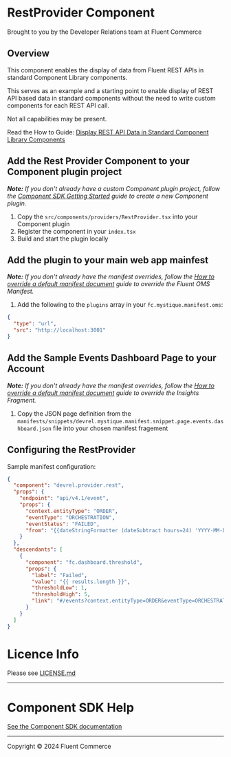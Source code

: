 # RestProvider Component
Brought to you by the Developer Relations team at Fluent Commerce

## Overview

This component enables the display of data from Fluent REST APIs in standard Component Library components.

This serves as an example and a starting point to enable display of REST API based data in standard components without the need to write custom components for each REST API call.

Not all capabilities may be present.

Read the How to Guide: [Display REST API Data in Standard Component Library Components](https://docs.fluentcommerce.com/by-type/display-rest-api-data-in-standard-library-components)

## Add the Rest Provider Component to your Component plugin project

_**Note:** If you don't already have a custom Component plugin project, follow the [Component SDK Getting Started](https://docs.fluentcommerce.com/by-type/component-sdk-getting-started) guide to create a new Component plugin._

1. Copy the `src/components/providers/RestProvider.tsx` into your Component plugin
2. Register the component in your `index.tsx`
3. Build and start the plugin locally


## Add the plugin to your main web app mainfest

_**Note:** If you don't already have the manifest overrides, follow the [How to override a default manifest document](https://docs.fluentcommerce.com/essential-knowledge/getting-started-configuring-fluent-oms-webapps#:~:text=How%20to%20override%20a%20default%20manifest%20document) guide to override the Fluent OMS Manifest._

1. Add the following to the `plugins` array in your `fc.mystique.manifest.oms`:

```json
{
  "type": "url",
  "src": "http://localhost:3001"
}
```

## Add the Sample Events Dashboard Page to your Account

_**Note:** If you don't already have the manifest overrides, follow the [How to override a default manifest document](https://docs.fluentcommerce.com/essential-knowledge/getting-started-configuring-fluent-oms-webapps#:~:text=How%20to%20override%20a%20default%20manifest%20document) guide to override the Insights Fragment._

1. Copy the JSON page definition from the `manifests/snippets/devrel.mystique.manifest.snippet.page.events.dashboard.json` file into your chosen manifest fragement


## Configuring the RestProvider

Sample manifest configuration:

```json
{
  "component": "devrel.provider.rest",
  "props": {
    "endpoint": "api/v4.1/event",
    "props": {
      "context.entityType": "ORDER",
      "eventType": "ORCHESTRATION",
      "eventStatus": "FAILED",
      "from": "{{dateStringFormatter (dateSubtract hours=24) 'YYYY-MM-DD[T]HH:mm:ss.SSS[Z]' true}}"
    }
  },
  "descendants": [
    {
      "component": "fc.dashboard.threshold",
      "props": {
        "label": "Failed",
        "value": "{{ results.length }}",
        "thresholdLow": 1,
        "thresholdHigh": 5,
        "link": "#/events?context.entityType=ORDER&eventType=ORCHESTRATION&eventStatus=FAILED&from={{dateStringFormatter (dateSubtract hours=24) 'YYYY-MM-DD[T]HH:mm:ss.SSS[Z]' true}}"
      }
    }
  ]
}
```

# Licence Info

Please see [LICENSE.md](LICENSE.md)

---

# Component SDK Help

[See the Component SDK documentation](https://docs.fluentcommerce.com/essential-knowledge/component-sdk-overview)


---

Copyright © 2024 Fluent Commerce
